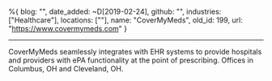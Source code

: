 %{
  blog: "",
  date_added: ~D[2019-02-24],
  github: "",
  industries: ["Healthcare"],
  locations: [""],
  name: "CoverMyMeds",
  old_id: 199,
  url: "https://www.covermymeds.com"
}

---

CoverMyMeds seamlessly integrates with EHR systems to provide hospitals and providers with ePA functionality at the point of prescribing. Offices in Columbus, OH and Cleveland, OH.
